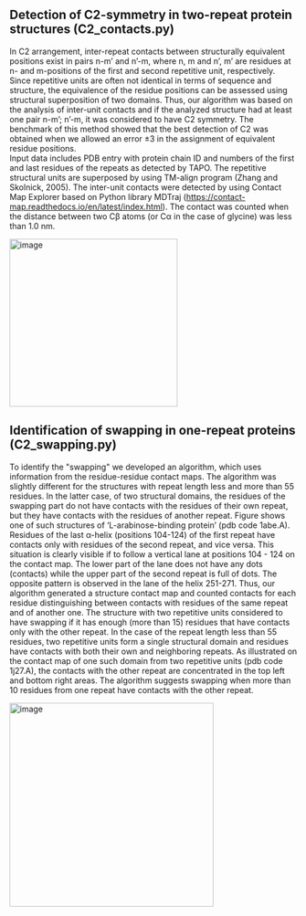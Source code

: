 ## Detection of C2-symmetry in two-repeat protein structures (C2_contacts.py)
In C2 arrangement, inter-repeat contacts between structurally equivalent positions exist in pairs n-m’ and n’-m, where n, m and n’, m’ are residues at n- and m-positions of the first and second repetitive unit, respectively. Since repetitive units are often not identical in terms of sequence and structure, the equivalence of the residue positions can be assessed using structural superposition of two domains. Thus, our algorithm was based on the analysis of inter-unit contacts and if the analyzed structure had at least one pair n-m’; n’-m, it was considered to have C2 symmetry.  The benchmark of this method showed that the best detection of C2 was obtained when we allowed an error ±3 in the assignment of equivalent residue positions.  
Input data includes PDB entry with protein chain ID and numbers of the first and last residues of the repeats as detected by TAPO. The repetitive structural units are superposed by using TM-align program (Zhang and Skolnick, 2005). The inter-unit contacts were detected by using Contact Map Explorer based on Python library MDTraj (https://contact-map.readthedocs.io/en/latest/index.html). The contact was counted when the distance between two Cβ atoms (or Cα in the case of glycine) was less than 1.0 nm. 

<img width="294" alt="image" src="https://user-images.githubusercontent.com/111875887/234283963-daef86be-f870-4fd5-81e1-1ad101031677.png">


## Identification of swapping in one-repeat proteins (C2_swapping.py)
To identify the "swapping" we developed an algorithm, which uses information from the residue-residue contact maps. The algorithm was slightly different for the structures with repeat length less and more than 55 residues. In the latter case, of two structural domains, the residues of the swapping part do not have contacts with the residues of their own repeat, but they have contacts with the residues of another repeat. Figure shows one of such structures of ‘L-arabinose-binding protein’ (pdb code 1abe.A). Residues of the last α-helix (positions 104-124) of the first repeat have contacts only with residues of the second repeat, and vice versa. This situation is clearly visible if to follow a vertical lane at positions 104 - 124 on the contact map. The lower part of the lane does not have any dots (contacts) while the upper part of the second repeat is full of dots. The opposite pattern is observed in the lane of the helix 251-271. Thus, our algorithm generated a structure contact map and counted contacts for each residue distinguishing between contacts with residues of the same repeat and of another one. The structure with two repetitive units considered to have swapping if it has enough (more than 15) residues that have contacts only with the other repeat. 
In the case of the repeat length less than 55 residues, two repetitive units form a single structural domain and residues have contacts with both their own and neighboring repeats. As illustrated on the contact map of one such domain from two repetitive units (pdb code 1j27.A), the contacts with the other repeat are concentrated in the top left and bottom right areas. The algorithm suggests swapping when more than 10 residues from one repeat have contacts with the other repeat. 

<img width="357" alt="image" src="https://user-images.githubusercontent.com/111875887/234284007-8574aed8-6214-4990-ae77-bb5a1707f687.png">
